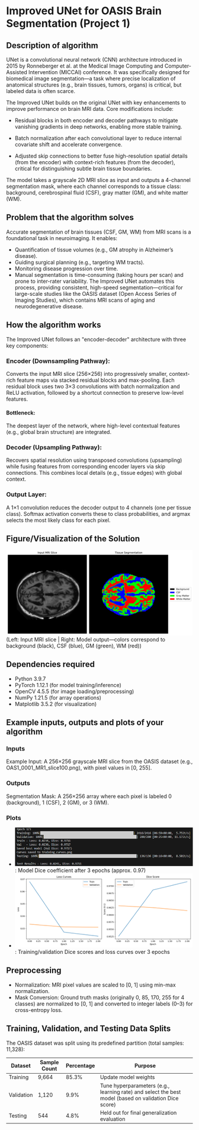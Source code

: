 # Improved UNet for OASIS Brain Segmentation (Project 1)

## Description of algorithm 
UNet is a convolutional neural network (CNN) architecture introduced in 2015 by Ronneberger et al. at the Medical Image Computing and Computer-Assisted Intervention (MICCAI) conference. It was specifically designed for biomedical image segmentation—a task where precise localization of anatomical structures (e.g., brain tissues, tumors, organs) is critical, but labeled data is often scarce. 

The Improved UNet builds on the original UNet with key enhancements to improve performance on brain MRI data. Core modifications include:

- Residual blocks in both encoder and decoder pathways to mitigate vanishing gradients in deep networks, enabling more stable training.

- Batch normalization after each convolutional layer to reduce internal covariate shift and accelerate convergence.

- Adjusted skip connections to better fuse high-resolution spatial details (from the encoder) with context-rich features (from the decoder), critical for distinguishing subtle brain tissue boundaries.

The model takes a grayscale 2D MRI slice as input and outputs a 4-channel segmentation mask, where each channel corresponds to a tissue class: background, cerebrospinal fluid (CSF), gray matter (GM), and white matter (WM).

## Problem that the algorithm solves
Accurate segmentation of brain tissues (CSF, GM, WM) from MRI scans is a foundational task in neuroimaging. It enables:
- Quantification of tissue volumes (e.g., GM atrophy in Alzheimer’s disease).
- Guiding surgical planning (e.g., targeting WM tracts).
- Monitoring disease progression over time.
- Manual segmentation is time-consuming (taking hours per scan) and prone to inter-rater variability. The Improved UNet automates this process, providing consistent, high-speed segmentation—critical for large-scale studies like the OASIS dataset (Open Access Series of Imaging Studies), which contains MRI scans of aging and neurodegenerative disease.

## How the algorithm works
The Improved UNet follows an "encoder-decoder" architecture with three key components:

### Encoder (Downsampling Pathway):
Converts the input MRI slice (256×256) into progressively smaller, context-rich feature maps via stacked residual blocks and max-pooling.
Each residual block uses two 3×3 convolutions with batch normalization and ReLU activation, followed by a shortcut connection to preserve low-level features.

#### Bottleneck:
The deepest layer of the network, where high-level contextual features (e.g., global brain structure) are integrated.

### Decoder (Upsampling Pathway):
Recovers spatial resolution using transposed convolutions (upsampling) while fusing features from corresponding encoder layers via skip connections. This combines local details (e.g., tissue edges) with global context.

### Output Layer:
A 1×1 convolution reduces the decoder output to 4 channels (one per tissue class). Softmax activation converts these to class probabilities, and argmax selects the most likely class for each pixel.

## Figure/Visualization of the Solution
![Brain Segmentation Result](img/segmentation_result.png)  
(Left: Input MRI slice | Right: Model output—colors correspond to background (black), CSF (blue), GM (green), WM (red))

## Dependencies required
- Python 3.9.7
- PyTorch 1.12.1 (for model training/inference)
- OpenCV 4.5.5 (for image loading/preprocessing)
- NumPy 1.21.5 (for array operations)
- Matplotlib 3.5.2 (for visualization)

##  Example inputs, outputs and plots of your algorithm

### Inputs
Example Input: A 256×256 grayscale MRI slice from the OASIS dataset (e.g., OAS1_0001_MR1_slice100.png), with pixel values in [0, 255].

### Outputs
Segmentation Mask: A 256×256 array where each pixel is labeled 0 (background), 1 (CSF), 2 (GM), or 3 (WM).

### Plots
- ![Test Dice Similarity Score](img/_test_dice_similarity_score.png): Model Dice coefficient after 3 epochs (approx. 0.97)
- ![Training Curves](img/training_curves.png): Training/validation Dice scores and loss curves over 3 epochs

## Preprocessing 
- Normalization: MRI pixel values are scaled to [0, 1] using min-max normalization.
- Mask Conversion: Ground truth masks (originally 0, 85, 170, 255 for 4 classes) are normalized to [0, 1] and converted to integer labels (0–3) for cross-entropy loss.

## Training, Validation, and Testing Data Splits
The OASIS dataset was split using its predefined partition (total samples: 11,328):

| Dataset       | Sample Count | Percentage | Purpose                                                                 |
|--------------|--------------|------------|-------------------------------------------------------------------------|
| Training     | 9,664        | 85.3%      | Update model weights                                                     |
| Validation   | 1,120        | 9.9%       | Tune hyperparameters (e.g., learning rate) and select the best model (based on validation Dice score) |
| Testing      | 544          | 4.8%       | Held out for final generalization evaluation                             |